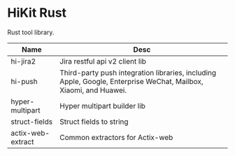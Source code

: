# HiKit Rust

Rust tool library.

| Name              | Desc                                                                                                             |
|-------------------|------------------------------------------------------------------------------------------------------------------|
| hi-jira2          | Jira restful api v2 client lib                                                                                   |
| hi-push           | Third-party push integration libraries, including Apple, Google, Enterprise WeChat, Mailbox, Xiaomi, and Huawei. |
| hyper-multipart   | Hyper multipart builder lib                                                                                      |
| struct-fields     | Struct fields to string                                                                                          |
| actix-web-extract | Common extractors for Actix-web                                                                                  |

